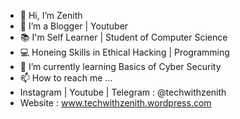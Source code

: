 - 👋 Hi, I’m Zenith
- 🤵 I’m a  Blogger | Youtuber
- 📚 I'm Self Learner | Student of Computer Science 
- 💻 Honeing Skills in Ethical Hacking | Programming
- 🌱 I’m currently learning Basics of Cyber Security
- 📫 How to reach me ...
- Instagram | Youtube | Telegram : @techwithzenith
- Website : www.techwithzenith.wordpress.com

<!---
techwithzenith/techwithzenith is a ✨ special ✨ repository because its `README.md` (this file) appears on your GitHub profile.
You can click the Preview link to take a look at your changes.
--->
